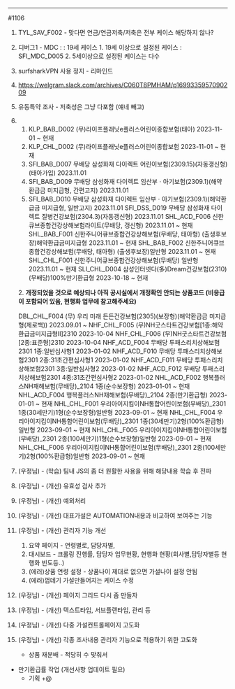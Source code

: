 
---

#1106
1. TYL_SAV_F002 - 맞다면 연금/연금저축/저축은 전부 케이스 해당하지 않나?

2. 디버그1 - MDC : : 19세 케이스 
		1. 19세 이상으로 설정된 케이스 : SFI_MDC_D005 
		2. 5세이상으로 설정된 케이스는 다수

3. surfsharkVPN 사용 정지 - 리마인드 
  
4. https://welgram.slack.com/archives/C060T8PMHAM/p1699335957090209

5. 유동특약 조사 - 저축성은 그냥 다포함 (얘네 빼고)

6. 
	1. KLP_BAB_D002	(무)라이프플래닛e플러스어린이종합보험(태아)	2023-11-01 ~ 현재
	2. KLP_CHL_D002	(무)라이프플래닛e플러스어린이종합보험	2023-11-01 ~ 현재
	3. SFI_BAB_D007	무배당 삼성화재 다이렉트 어린이보험(2309.15)(자동갱신형)(태아가입)	2023.11.01
	4. SFI_BAB_D009	무배당 삼성화재 다이렉트 임산부ㆍ아기보험(2309.1)(해약환급금 미지급형, 간편고지)	2023.11.01
	5. SFI_BAB_D010	무배당 삼성화재 다이렉트 임산부ㆍ아기보험(2309.1)(해약환급금 미지급형, 일반고지)	2023.11.01
	SFI_DSS_D019	무배당 삼성화재 다이렉트 질병건강보험(2304.3)(자동갱신형)	2023.11.01
	SHL_ACD_F006	신한큐브종합건강상해보험라이트(무배당, 갱신형)	2023.11.01 ~ 현재
	SHL_BAB_F001	신한주니어큐브종합건강상해보험(무배당, 태아형) (출생후보장)해약환급금미지급형	2023.11.01 ~ 현재
	SHL_BAB_F002	신한주니어큐브종합건강상해보험(무배당, 태아형) (출생후보장)일반형	2023.11.01 ~ 현재
	SHL_CHL_F001	신한주니어큐브종합건강상해보험(무배당) 일반형	2023.11.01 ~ 현재
	SLI_CHL_D004	삼성인터넷다(多)Dream건강보험(2310)(무배당)100%만기환급형	2023-10-18 ~ 현재
	
	2. **개정되었을 것으로 예상되나 아직 공시실에서 개정확인 안되는 상품코드 (**비응급이 포함되어 있음, 현행화 업무에 참고해주세요**)**  
	
	DBL_CHL_F004	(무) 우리 미래 든든건강보험(2305)(보장형)(해약환급금 미지급형(제로백))	2023.09.01 ~
	NHF_CHL_F005	(무)NH굿스타트건강보험[1종:해약환급금미지급형Ⅱ]2310	2023-10-04
	NHF_CHL_F006	(무)NH굿스타트건강보험[2종:표준형]2310	2023-10-04
	NHF_ACD_F004	무배당 투패스리치상해보험2301 1종:일반심사형1	2023-01-02
	NHF_ACD_F010	무배당 투패스리치상해보험2301 2종:31초간편심사형1	2023-01-02
	NHF_ACD_F011	무배당 투패스리치상해보험2301 3종:일반심사형2	2023-01-02
	NHF_ACD_F012	무배당 투패스리치상해보험2301 4종:31초간편심사형2	2023-01-02
	NHL_ACD_F002	행복플러스NH재해보험(무배당)_2104 1종(순수보장형)	2023-01-01 ~ 현재
	NHL_ACD_F004	행복플러스NH재해보험(무배당)_2104 2종(만기환급형)	2023-01-01 ~ 현재
	NHL_CHL_F001	우리아이지킴이NH통합어린이보험(무배당)_2301 1종(30세만기)1형(순수보장형)일반형	2023-09-01 ~ 현재
	NHL_CHL_F004	우리아이지킴이NH통합어린이보험(무배당)_2301 1종(30세만기)2형(100%환급형)일반형	2023-09-01 ~ 현재
	NHL_CHL_F005	우리아이지킴이NH통합어린이보험(무배당)_2301 2종(100세만기)1형(순수보장형)일반형	2023-09-01 ~ 현재
	NHL_CHL_F006	우리아이지킴이NH통합어린이보험(무배당)_2301 2종(100세만기)2형(100%환급형)일반형	2023-09-01 ~ 현재

02. (우정님) - (학습) 팀내 JS의 좀 더 원활한 사용을 위해 해당내용 학습 후 전파
03. (우정님) - (개선) 유효성 검사 추가
04. (우정님) - (개선) 예외처리
05. (우정님) - (개선) 대표가설은 AUTOMATION내용과 비교하여 보여주는 기능
06. (우정님) - (개선) 관리자 기능 개선
	1. 요약 페이지 - 연령별로, 담당자별, 
	2. 대시보드 - 크롤링 진행률, 담당자 업무현황, 현행화 현황(회사별,담당자별등 현행화 빈도등..)
	3. (에러)상품 연령 설정 - 상품나이 제대로 없으면 가설나이 설정 안됨
	4. (에러)껍데기 가설만들어지는 케이스 수정
07. (우정님) - (개선) 페이지 그리드 다시 좀 만들자 
08. (우정님) - (개선) 텍스트타입, 서브플랜타입, 관리 등 
09. (우정님) - (개선) 다중 가설컨트롤페이지 고도화
10. (우정님) - (개선) 각종 조사내용 관리자 기능으로 적용하기 위한 고도화 

	- 상품 재분배 - 적당히 수 맞춰서

- 만기환급률 작업 (개선사항 업데이트 필요)
	- 기획 +@
